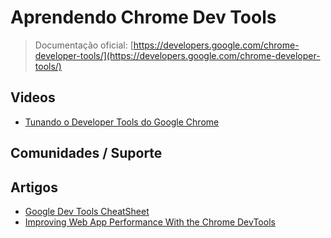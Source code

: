 # Aprendendo Chrome Dev Tools

> Documentação oficial: [https://developers.google.com/chrome-developer-tools/](https://developers.google.com/chrome-developer-tools/)

## Videos
* [Tunando o Developer Tools do Google Chrome](http://www.youtube.com/watch?v=Mu6nnPN7W_s)

## Comunidades / Suporte

## Artigos
* [Google Dev Tools CheatSheet](http://anti-code.com/devtools-cheatsheet/)
* [Improving Web App Performance With the Chrome DevTools](http://addyosmani.com/blog/performance-optimisation-with-timeline-profiles/)